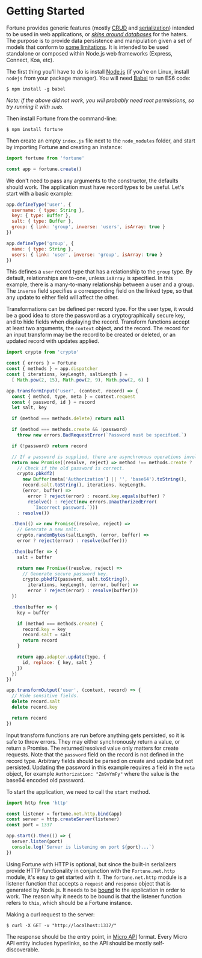 # Getting Started

Fortune provides generic features (mostly [CRUD](https://en.wikipedia.org/wiki/Create,_read,_update_and_delete) and [serialization](https://en.wikipedia.org/wiki/Serialization)) intended to be used in web applications, or [*skins around databases*](https://www.reddit.com/r/programming/comments/1a2mf7/programming_is_terriblelessons_learned_from_a/c8tjzl5) for the haters. The purpose is to provide data persistence and manipulation given a set of models that conform to [some limitations](https://github.com/fortunejs/fortune/blob/rewrite/lib/index.js#L134-L171). It is intended to be used standalone or composed within Node.js web frameworks (Express, Connect, Koa, etc).

The first thing you'll have to do is install [Node.js](https://nodejs.org/) (if you're on Linux, install `nodejs` from your package manager). You will need [Babel](http://babeljs.io) to run ES6 code:

```
$ npm install -g babel
```

*Note: if the above did not work, you will probably need root permissions, so try running it with `sudo`.*

Then install Fortune from the command-line:

```
$ npm install fortune
```

Then create an empty `index.js` file next to the `node_modules` folder, and start by importing Fortune and creating an instance:

```js
import fortune from 'fortune'

const app = fortune.create()
```

We don't need to pass any arguments to the constructor, the defaults should work. The application must have record types to be useful. Let's start with a basic example:

```js
app.defineType('user', {
  username: { type: String },
  key: { type: Buffer },
  salt: { type: Buffer },
  group: { link: 'group', inverse: 'users', isArray: true }
})

app.defineType('group', {
  name: { type: String },
  users: { link: 'user', inverse: 'group', isArray: true }
})
```

This defines a `user` record type that has a relationship to the `group` type. By default, relationships are to-one, unless `isArray` is specified. In this example, there is a many-to-many relationship between a user and a group. The `inverse` field specifies a corresponding field on the linked type, so that any update to either field will affect the other.

Transformations can be defined per record type. For the user type, it would be a good idea to store the password as a cryptographically secure key, and to hide fields when displaying the record. Transform functions accept at least two arguments, the `context` object, and the record. The record for an input transform may be the record to be created or deleted, or an updated record with updates applied.

```js
import crypto from 'crypto'

const { errors } = Fortune
const { methods } = app.dispatcher
const [ iterations, keyLength, saltLength ] =
  [ Math.pow(2, 15), Math.pow(2, 9), Math.pow(2, 6) ]

app.transformInput('user', (context, record) => {
  const { method, type, meta } = context.request
  const { password, id } = record
  let salt, key

  if (method === methods.delete) return null

  if (method === methods.create && !password)
    throw new errors.BadRequestError(`Password must be specified.`)

  if (!password) return record

  // If a password is supplied, there are asynchronous operations involved.
  return new Promise((resolve, reject) => method !== methods.create ?
    // Check if the old password is correct.
    crypto.pbkdf2(
      new Buffer(meta['Authorization'] || '', 'base64').toString(),
      record.salt.toString(), iterations, keyLength,
      (error, buffer) =>
        error ? reject(error) : record.key.equals(buffer) ?
        resolve() : reject(new errors.UnauthorizedError(
          `Incorrect password.`)))
    : resolve())

  .then(() => new Promise((resolve, reject) =>
    // Generate a new salt.
    crypto.randomBytes(saltLength, (error, buffer) =>
    error ? reject(error) : resolve(buffer)))

  .then(buffer => {
    salt = buffer

    return new Promise((resolve, reject) =>
      // Generate secure password key.
      crypto.pbkdf2(password, salt.toString(),
        iterations, keyLength, (error, buffer) =>
        error ? reject(error) : resolve(buffer)))
  })

  .then(buffer => {
    key = buffer

    if (method === methods.create) {
      record.key = key
      record.salt = salt
      return record
    }

    return app.adapter.update(type, {
      id, replace: { key, salt }
    })
  })
})

app.transformOutput('user', (context, record) => {
  // Hide sensitive fields.
  delete record.salt
  delete record.key

  return record
})
```

Input transform functions are run before anything gets persisted, so it is safe to throw errors. They may either synchronously return a value, or return a Promise. The returned/resolved value only matters for create requests. Note that the `password` field on the record is not defined in the record type. Arbitrary fields should be parsed on create and update but not persisted. Updating the password in this example requires a field in the `meta` object, for example `Authorization: "Zm9vYmFy"` where the value is the base64 encoded old password.

To start the application, we need to call the `start` method.

```js
import http from 'http'

const listener = fortune.net.http.bind(app)
const server = http.createServer(listener)
const port = 1337

app.start().then(() => {
  server.listen(port)
  console.log(`Server is listening on port ${port}...`)
})
```

Using Fortune with HTTP is optional, but since the built-in serializers provide HTTP functionality in conjunction with the `Fortune.net.http` module, it's easy to get started with it. The `fortune.net.http` module is a listener function that accepts a `request` and `response` object that is generated by Node.js. It needs to be [bound](https://developer.mozilla.org/en/docs/Web/JavaScript/Reference/Global_objects/Function/bind) to the application in order to work. The reason why it needs to be bound is that the listener function refers to `this`, which should be a Fortune instance.

Making a curl request to the server:

```
$ curl -X GET -v "http://localhost:1337/"
```

The response should be the entry point, in [Micro API](http://micro-api.org/#entry-point) format. Every Micro API entity includes hyperlinks, so the API should be mostly self-discoverable.
